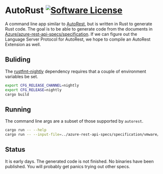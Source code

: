 # AutoRust [![Software License](https://img.shields.io/badge/license-MIT-brightgreen.svg)](LICENSE)

A command line app similar to [AutoRest](https://github.com/azure/autorest), but is written in Rust to generate Rust code. The goal is to be able to generate code from the documents in [Azure/azure-rest-api-specs/specification](https://github.com/Azure/azure-rest-api-specs/tree/master/specification). If we can figure out the Language Server Protocol for AutoRest, we hope to compile an AutoRest Extension as well.

## Buliding

The [rustfmt-nightly](https://github.com/rust-lang/rustfmt) dependency requires that a couple of environment variables be set.
``` sh
export CFG_RELEASE_CHANNEL=nightly
export CFG_RELEASE=nightly
cargo build
```

## Running
The command line args are a subset of those supported by `autorest`.

``` sh
cargo run -- --help
cargo run -- --input-file=../azure-rest-api-specs/specification/vmware/resource-manager/Microsoft.AVS/stable/2020-03-20/vmware.json
```

## Status

It is early days. The generated code is not finished. No binaries have been published. You will probably get panics trying out other specs.
